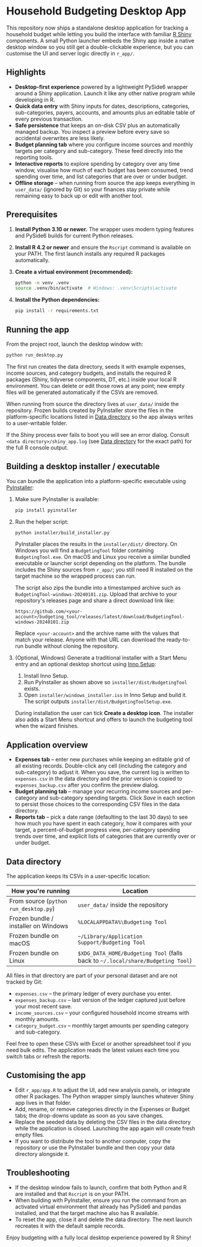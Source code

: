 # Household Budgeting Desktop App

This repository now ships a standalone desktop application for tracking a
household budget while letting you build the interface with familiar
[R Shiny](https://shiny.posit.co/) components. A small Python launcher embeds the
Shiny app inside a native desktop window so you still get a double-clickable
experience, but you can customise the UI and server logic directly in `r_app/`.

## Highlights

- **Desktop-first experience** powered by a lightweight PySide6 wrapper around a
  Shiny application. Launch it like any other native program while developing in
  R.
- **Quick data entry** with Shiny inputs for dates, descriptions, categories,
  sub-categories, payers, accounts, and amounts plus an editable table of every
  previous transaction.
- **Safe persistence** that keeps an on-disk CSV plus an automatically managed
  backup. You inspect a preview before every save so accidental overwrites are
  less likely.
- **Budget planning tab** where you configure income sources and monthly targets
  per category and sub-category. These feed directly into the reporting tools.
- **Interactive reports** to explore spending by category over any time window,
  visualise how much of each budget has been consumed, trend spending over time,
  and list categories that are over or under budget.
- **Offline storage** – when running from source the app keeps everything in
  `user_data/` (ignored by Git) so your finances stay private while remaining
  easy to back up or edit with another tool.

## Prerequisites

1. **Install Python 3.10 or newer.** The wrapper uses modern typing features and
   PySide6 builds for current Python releases.
2. **Install R 4.2 or newer** and ensure the `Rscript` command is available on
   your PATH. The first launch installs any required R packages automatically.
3. **Create a virtual environment (recommended):**

   ```bash
   python -m venv .venv
   source .venv/bin/activate  # Windows: .venv\Scripts\activate
   ```

4. **Install the Python dependencies:**

   ```bash
   pip install -r requirements.txt
   ```

## Running the app

From the project root, launch the desktop window with:

```bash
python run_desktop.py
```

The first run creates the data directory, seeds it with example expenses, income
sources, and category budgets, and installs the required R packages (Shiny,
tidyverse components, DT, etc.) inside your local R
environment. You can delete or edit those rows at any point; new empty files will
be generated automatically if the CSVs are removed.

When running from source the directory lives at `user_data/` inside the
repository. Frozen builds created by PyInstaller store the files in the
platform-specific locations listed in [Data directory](#data-directory) so the
app always writes to a user-writable folder.

If the Shiny process ever fails to boot you will see an error dialog. Consult
`<data directory>/shiny_app.log` (see [Data directory](#data-directory) for the
exact path) for the full R console output.

## Building a desktop installer / executable

You can bundle the application into a platform-specific executable using
[PyInstaller](https://pyinstaller.org/):

1. Make sure PyInstaller is available:

   ```bash
   pip install pyinstaller
   ```

2. Run the helper script:

   ```bash
   python installer/build_installer.py
   ```

   PyInstaller places the results in the `installer/dist/` directory. On Windows you will
   find a `BudgetingTool` folder containing `BudgetingTool.exe`. On macOS and
   Linux you receive a similar bundled executable or launcher script depending on
   the platform. The bundle includes the Shiny sources from `r_app/`; you still
   need R installed on the target machine so the wrapped process can run.

   The script also zips the bundle into a timestamped archive such as
   `BudgetingTool-windows-20240101.zip`. Upload that archive to your repository's
   releases page and share a direct download link like:

   ```
   https://github.com/<your-account>/budgeting_tool/releases/latest/download/BudgetingTool-windows-20240101.zip
   ```

   Replace `<your-account>` and the archive name with the values that match your
   release. Anyone with that URL can download the ready-to-run bundle without
   cloning the repository.

3. (Optional, Windows) Generate a traditional installer with a Start Menu entry
   and an optional desktop shortcut using
   [Inno Setup](https://jrsoftware.org/isinfo.php):

   1. Install Inno Setup.
   2. Run PyInstaller as shown above so `installer/dist/BudgetingTool` exists.
   3. Open `installer/windows_installer.iss` in Inno Setup and build it. The
      script outputs `installer/dist/BudgetingToolSetup.exe`.

   During installation the user can tick **Create a desktop icon**. The installer
   also adds a Start Menu shortcut and offers to launch the budgeting tool when
   the wizard finishes.

## Application overview

- **Expenses tab** – enter new purchases while keeping an editable grid of all
  existing records. Double-click any cell (including the category and sub-category)
  to adjust it. When you save, the current log is written to `expenses.csv` in the
  data directory and the prior version is copied to `expenses_backup.csv` after
  you confirm the preview dialog.
- **Budget planning tab** – manage your recurring income sources and per-category
  and sub-category spending targets. Click *Save* in each section to persist those
  choices to the corresponding CSV files in the data directory.
- **Reports tab** – pick a date range (defaulting to the last 30 days) to see
  how much you have spent in each category, how it compares with your target, a
  percent-of-budget progress view, per-category spending trends over time, and
  explicit lists of categories that are currently over or under budget.

## Data directory

The application keeps its CSVs in a user-specific location:

| How you're running | Location |
| ------------------- | -------- |
| From source (``python run_desktop.py``) | `user_data/` inside the repository |
| Frozen bundle / installer on Windows | `%LOCALAPPDATA%\Budgeting Tool` |
| Frozen bundle on macOS | `~/Library/Application Support/Budgeting Tool` |
| Frozen bundle on Linux | `$XDG_DATA_HOME/Budgeting Tool` (falls back to `~/.local/share/Budgeting Tool`) |

All files in that directory are part of your personal dataset and are not
tracked by Git:

- `expenses.csv` – the primary ledger of every purchase you enter.
- `expenses_backup.csv` – last version of the ledger captured just before your
  most recent save.
- `income_sources.csv` – your configured household income streams with monthly
  amounts.
- `category_budget.csv` – monthly target amounts per spending category and sub-category.

Feel free to open these CSVs with Excel or another spreadsheet tool if you need
bulk edits. The application reads the latest values each time you switch tabs or
refresh the reports.

## Customising the app

- Edit `r_app/app.R` to adjust the UI, add new analysis panels, or integrate
  other R packages. The Python wrapper simply launches whatever Shiny app lives
  in that folder.
- Add, rename, or remove categories directly in the Expenses or Budget tabs; the
  drop-downs update as soon as you save changes.
- Replace the seeded data by deleting the CSV files in the data directory while
  the application is closed. Launching the app again will create fresh empty files.
- If you want to distribute the tool to another computer, copy the repository or
  use the PyInstaller bundle and then copy your data directory alongside it.

## Troubleshooting

- If the desktop window fails to launch, confirm that both Python and R are
  installed and that `Rscript` is on your PATH.
- When building with PyInstaller, ensure you run the command from an activated
  virtual environment that already has PySide6 and pandas installed, and that the
  target machine also has R available.
- To reset the app, close it and delete the data directory. The next launch
  recreates it with the default sample records.

Enjoy budgeting with a fully local desktop experience powered by R Shiny!
